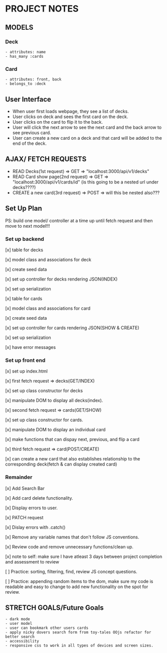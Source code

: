 # PROJECT NOTES

## MODELS

### Deck

    - attributes: name
    - has_many :cards

### Card

    - attributes: front, back
    - belongs_to :deck

## User Interface

- When user first loads webpage, they see a list of decks.
- User clicks on deck and sees the first card on the deck.
- User clicks on the card to flip it to the back.
- User will click the next arrow to see the next card and the back arrow to see previous card.
- User can create a new card on a deck and that card will be added to the end of the deck.

## AJAX/ FETCH REQUESTS

- READ Decks(1st request) => GET => "localhost:3000/api/v1/decks"
- READ Card show page(2nd request) => GET => "localhost:3000/api/v1/cards/id" (is this going to be a nested url under decks????)
- CREATE a new card(3rd request) => POST => will this be nested also???

## Set Up Plan

PS: build one model/ controller at a time up until fetch request and then move to next model!!!

### Set up backend

[x] table for decks

[x] model class and associations for deck

[x] create seed data

[x] set up controller for decks rendering JSON(INDEX)

[x] set up serialization

[x] table for cards

[x] model class and associations for card

[x] create seed data

[x] set up controller for cards rendering JSON(SHOW & CREATE)

[x] set up serialization

[x] have error messages

### Set up front end

[x] set up index.html

[x] first fetch request => decks(GET/INDEX)

[x] set up class constructor for decks

[x] manipulate DOM to display all decks(index).

[x] second fetch request => cards(GET/SHOW)

[x] set up class constructor for cards.

[x] manipulate DOM to display an individual card

[x] make functions that can dispay next, previous, and flip a card

[x] third fetch request => card(POST/CREATE)

[x] can create a new card that also establishes relationship to the corresponding deck(fetch & can display created card)

### Remainder

[x] Add Search Bar

[x] Add card delete functionality.

[x] Display errors to user.

[x] PATCH request

[x] Dislay errors with .catch()

[x] Remove any variable names that don't follow JS conventions.

[x] Review code and remove unnecessary functions/clean up.

[x] note to self: make sure I have atleast 3 days between project completion and assessment to review

[ ] Practice: sorting, filtering, find, review JS concept questions.

[ ] Practice: appending random items to the dom, make sure my code is readable and easy to change to add new functionality on the spot for review.

## STRETCH GOALS/Future Goals

    - dark mode
    - user model
    - user can bookmark other users cards
    - apply nicky dovers search form from toy-tales OOjs refactor for better search
    - accessibility
    - responsive css to work in all types of devices and screen sizes.
